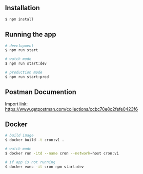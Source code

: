 ## Installation

```bash
$ npm install
```

## Running the app

```bash
# development
$ npm run start

# watch mode
$ npm run start:dev

# production mode
$ npm run start:prod
```

## Postman Documention

Import link: https://www.getpostman.com/collections/ccbc70e8c2fefe0423f6

## Docker 
```bash
# build image
$ docker build -t cron:v1 .

# watch mode
$ docker run -itd --name cron --network=host cron:v1 

# if app is not running
$ docker exec -it cron npm start:dev
```

